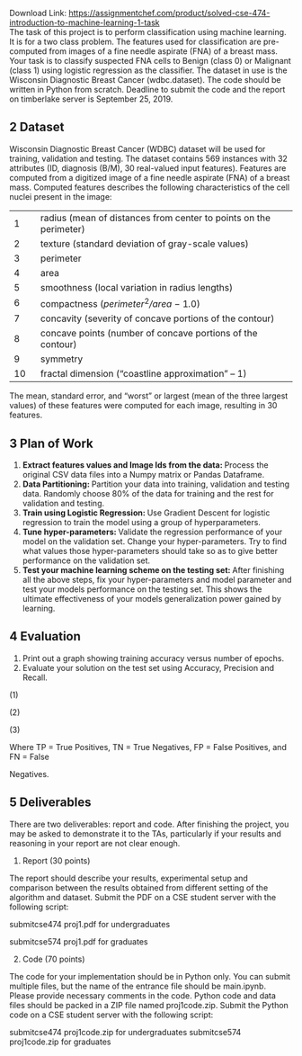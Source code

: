 Download Link: https://assignmentchef.com/product/solved-cse-474-introduction-to-machine-learning-1-task
<br>
The task of this project is to perform classification using machine learning. It is for a two class problem. The features used for classification are pre-computed from images of a fine needle aspirate (FNA) of a breast mass. Your task is to classify suspected FNA cells to Benign (class 0) or Malignant (class 1) using logistic regression as the classifier. The dataset in use is the Wisconsin Diagnostic Breast Cancer (wdbc.dataset). The code should be written in Python from scratch. Deadline to submit the code and the report on timberlake server is September 25, 2019.

<h2>2      Dataset</h2>

Wisconsin Diagnostic Breast Cancer (WDBC) dataset will be used for training, validation and testing. The dataset contains 569 instances with 32 attributes (ID, diagnosis (B/M), 30 real-valued input features). Features are computed from a digitized image of a fine needle aspirate (FNA) of a breast mass. Computed features describes the following characteristics of the cell nuclei present in the image:

<table width="496">

 <tbody>

  <tr>

   <td width="32">1</td>

   <td width="465">radius (mean of distances from center to points on the perimeter)</td>

  </tr>

  <tr>

   <td width="32">2</td>

   <td width="465">texture (standard deviation of gray-scale values)</td>

  </tr>

  <tr>

   <td width="32">3</td>

   <td width="465">perimeter</td>

  </tr>

  <tr>

   <td width="32">4</td>

   <td width="465">area</td>

  </tr>

  <tr>

   <td width="32">5</td>

   <td width="465">smoothness (local variation in radius lengths)</td>

  </tr>

  <tr>

   <td width="32">6</td>

   <td width="465">compactness (<em>perimeter</em><sup>2</sup><em>/area </em>− 1<em>.</em>0)</td>

  </tr>

  <tr>

   <td width="32">7</td>

   <td width="465">concavity (severity of concave portions of the contour)</td>

  </tr>

  <tr>

   <td width="32">8</td>

   <td width="465">concave points (number of concave portions of the contour)</td>

  </tr>

  <tr>

   <td width="32">9</td>

   <td width="465">symmetry</td>

  </tr>

  <tr>

   <td width="32">10</td>

   <td width="465">fractal dimension (“coastline approximation” – 1)</td>

  </tr>

 </tbody>

</table>

The mean, standard error, and “worst” or largest (mean of the three largest values) of these features were computed for each image, resulting in 30 features.

<h2>3       Plan of Work</h2>

<ol>

 <li><strong>Extract features values and Image Ids from the data: </strong>Process the original CSV data files into a Numpy matrix or Pandas Dataframe.</li>

 <li><strong>Data Partitioning: </strong>Partition your data into training, validation and testing data. Randomly choose 80% of the data for training and the rest for validation and testing.</li>

 <li><strong>Train using Logistic Regression: </strong>Use Gradient Descent for logistic regression to train the model using a group of hyperparameters.</li>

 <li><strong>Tune hyper-parameters: </strong>Validate the regression performance of your model on the validation set. Change your hyper-parameters. Try to find what values those hyper-parameters should take so as to give better performance on the validation set.</li>

 <li><strong>Test your machine learning scheme on the testing set: </strong>After finishing all the above steps, fix your hyper-parameters and model parameter and test your models performance on the testing set. This shows the ultimate effectiveness of your models generalization power gained by learning.</li>

</ol>

<h2>4      Evaluation</h2>

<ol>

 <li>Print out a graph showing training accuracy versus number of epochs.</li>

 <li>Evaluate your solution on the test set using Accuracy, Precision and Recall.</li>

</ol>

(1)

(2)

(3)

Where TP = True Positives, TN = True Negatives, FP = False Positives, and FN = False

Negatives.

<h2>5      Deliverables</h2>

There are two deliverables: report and code. After finishing the project, you may be asked to demonstrate it to the TAs, particularly if your results and reasoning in your report are not clear enough.

<ol>

 <li>Report (30 points)</li>

</ol>

The report should describe your results, experimental setup and comparison between the results obtained from different setting of the algorithm and dataset. Submit the PDF on a CSE student server with the following script:

submitcse474 proj1.pdf for undergraduates

submitcse574 proj1.pdf for graduates

<ol start="2">

 <li>Code (70 points)</li>

</ol>

The code for your implementation should be in Python only. You can submit multiple files, but the name of the entrance file should be main.ipynb. Please provide necessary comments in the code. Python code and data files should be packed in a ZIP file named proj1code.zip. Submit the Python code on a CSE student server with the following script:

submitcse474 proj1code.zip for undergraduates submitcse574 proj1code.zip for graduates